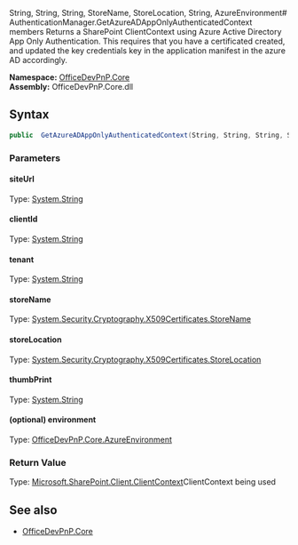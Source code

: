 String, String, String, StoreName, StoreLocation, String, AzureEnvironment# AuthenticationManager.GetAzureADAppOnlyAuthenticatedContext members
Returns a SharePoint ClientContext using Azure Active Directory App Only Authentication. This requires that you have a certificated created, and updated the key credentials key in the application manifest in the azure AD accordingly.  

**Namespace:** [OfficeDevPnP.Core](OfficeDevPnP.Core.md)  
**Assembly:** OfficeDevPnP.Core.dll  
## Syntax
```C#
public  GetAzureADAppOnlyAuthenticatedContext(String, String, String, StoreName, StoreLocation, String, AzureEnvironment)
```
### Parameters
#### siteUrl
Type: [System.String](System.String.md) 
#### 
#### clientId
Type: [System.String](System.String.md) 
#### 
#### tenant
Type: [System.String](System.String.md) 
#### 
#### storeName
Type: [System.Security.Cryptography.X509Certificates.StoreName](System.Security.Cryptography.X509Certificates.StoreName.md) 
#### 
#### storeLocation
Type: [System.Security.Cryptography.X509Certificates.StoreLocation](System.Security.Cryptography.X509Certificates.StoreLocation.md) 
#### 
#### thumbPrint
Type: [System.String](System.String.md) 
#### 
#### (optional) environment
Type: [OfficeDevPnP.Core.AzureEnvironment](OfficeDevPnP.Core.AzureEnvironment.md) 
#### 
### Return Value
Type: [Microsoft.SharePoint.Client.ClientContext](Microsoft.SharePoint.Client.ClientContext.md)ClientContext being used
## See also
- [OfficeDevPnP.Core](OfficeDevPnP.Core.md)
